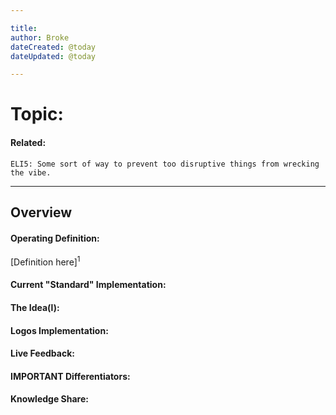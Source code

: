 ```yaml
---

title:
author: Broke
dateCreated: @today
dateUpdated: @today

---
```


# Topic:
#### Related:
`ELI5: Some sort of way to prevent too disruptive things from wrecking the vibe.`

---

## Overview

#### Operating Definition:
[Definition here]<sup>1</sup>

#### Current "Standard" Implementation:


#### The Idea(l):


#### Logos Implementation:


#### Live Feedback:


#### IMPORTANT Differentiators:


#### Knowledge Share: